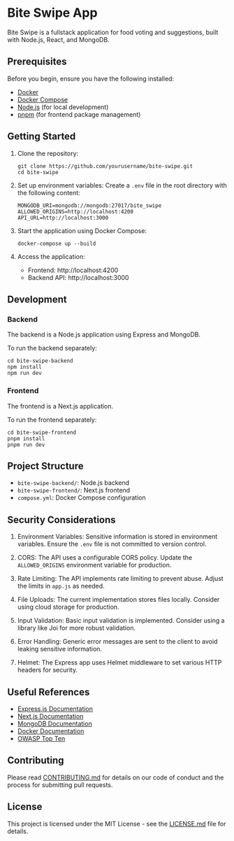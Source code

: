 # Bite Swipe App

Bite Swipe is a fullstack application for food voting and suggestions, built with Node.js, React, and MongoDB.

## Prerequisites

Before you begin, ensure you have the following installed:

- [Docker](https://www.docker.com/get-started)
- [Docker Compose](https://docs.docker.com/compose/install/)
- [Node.js](https://nodejs.org/) (for local development)
- [pnpm](https://pnpm.io/installation) (for frontend package management)

## Getting Started

1. Clone the repository:

   ```
   git clone https://github.com/yourusername/bite-swipe.git
   cd bite-swipe
   ```

2. Set up environment variables:
   Create a `.env` file in the root directory with the following content:

   ```
   MONGODB_URI=mongodb://mongodb:27017/bite_swipe
   ALLOWED_ORIGINS=http://localhost:4200
   API_URL=http://localhost:3000
   ```

3. Start the application using Docker Compose:

   ```
   docker-compose up --build
   ```

4. Access the application:
   - Frontend: http://localhost:4200
   - Backend API: http://localhost:3000

## Development

### Backend

The backend is a Node.js application using Express and MongoDB.

To run the backend separately:

```
cd bite-swipe-backend
npm install
npm run dev
```

### Frontend

The frontend is a Next.js application.

To run the frontend separately:

```
cd bite-swipe-frontend
pnpm install
pnpm run dev
```

## Project Structure

- `bite-swipe-backend/`: Node.js backend
- `bite-swipe-frontend/`: Next.js frontend
- `compose.yml`: Docker Compose configuration

## Security Considerations

1. Environment Variables: Sensitive information is stored in environment variables. Ensure the `.env` file is not committed to version control.

2. CORS: The API uses a configurable CORS policy. Update the `ALLOWED_ORIGINS` environment variable for production.

3. Rate Limiting: The API implements rate limiting to prevent abuse. Adjust the limits in `app.js` as needed.

4. File Uploads: The current implementation stores files locally. Consider using cloud storage for production.

5. Input Validation: Basic input validation is implemented. Consider using a library like Joi for more robust validation.

6. Error Handling: Generic error messages are sent to the client to avoid leaking sensitive information.

7. Helmet: The Express app uses Helmet middleware to set various HTTP headers for security.

## Useful References

- [Express.js Documentation](https://expressjs.com/)
- [Next.js Documentation](https://nextjs.org/docs)
- [MongoDB Documentation](https://docs.mongodb.com/)
- [Docker Documentation](https://docs.docker.com/)
- [OWASP Top Ten](https://owasp.org/www-project-top-ten/)

## Contributing

Please read [CONTRIBUTING.md](CONTRIBUTING.md) for details on our code of conduct and the process for submitting pull requests.

## License

This project is licensed under the MIT License - see the [LICENSE.md](LICENSE.md) file for details.
